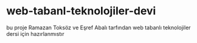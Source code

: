 # web-tabanl-teknolojiler-devi
bu proje Ramazan Toksöz ve Eşref Abalı  tarfından web tabanlı teknolojiler dersi için hazırlanmıstır
